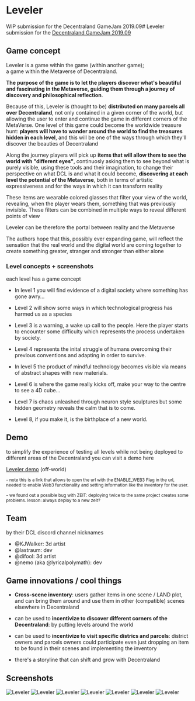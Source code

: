 
# Leveler
WIP submission for the Decentraland GameJam 2019.09# Leveler
submission for the [Decentraland GameJam 2019.09](https://gamejam.decentraland.org/)


## Game concept

Leveler is a game within the game (within another game); <br> a game within the Metaverse of Decentraland.

**The purpose of the game is to let the players discover what's beautiful and fascinating in the Metaverse, guiding them through a journey of discovery and philosophical reflection**.

Because of this, Leveler is (thought to be) **distributed on many parcels all over Decentraland**, not only contained in a given corner of the world, but allowing the user to enter and continue the game in different corners of the MetaVerse. 
One level of this game could become the worldwide treasure hunt: **players will have to wander around the world to find the treasures hidden in each level**, and this will be one of the ways through which they'll discover the beauties of Decentraland

Along the journey players will pick up **items that will allow them to see the world with "different eyes"**, continuosly asking them to see beyond what is purely visible, using these tools and their imagination,
to change their perspective on what DCL is and what it could become, **discovering at each level the potential of the Metaverse**, both in terms of artistic expressiveness and for the ways in which it can transform reality

These items are wearable colored glasses that filter your view of the world, revealing, when the player wears them, something that was previously invisible. These filters can be combined in multiple ways to reveal different points of view

Leveler can be therefore the portal between reality and the Metaverse

The authors hope that this, possibly ever expanding game, will reflect the sensation that the real world and the digital world are coming together to create something greater, stranger and stronger than either alone

### Level concepts + screenshots
each level has a game concept

- In level 1 you will find evidence of a digital society where something has gone awry...

- Level 2 will show some ways in which technological progress has harmed us as a species

- Level 3 is a warning, a wake up call to the people.  Here the player starts to encounter some difficulty which represents the process undertaken by society.

- Level 4 represents the inital struggle of humans overcoming their previous conventions and adapting in order to survive.

- In level 5 the product of mindful technology becomes visible via means of abstract shapes with new materials.

- Level 6 is where the game really kicks off, make your way to the centre to see a 4D cube...

- Level 7 is chaos unleashed through neuron style sculptures but some hidden geometry reveals the calm that is to come.

- Level 8, if you make it, is the birthplace of a new world.

## Demo
to simplify the experience of testing all levels while not being deployed to different areas of the Decentraland you can visit a demo here

[Leveler demo](http://bit.ly/2n8GdUH)  (off-world)

<sup>- note this is a link that allows to open the url with the ENABLE_WEB3 Flag in the url, needed to enable Web3 functionality and setting information like the inventory for the user.</sup>

<sup>- we found out a possible bug with ZEIT: deploying twice to the same project creates some problems.
lesson: always deploy to a new zeit?</sup>


## Team
by their DCL discord channel nicknames

- @KJWalker: 3d artist
- @lastraum: dev 
- @difool: 3d artist
- @nemo (aka @lyricalpolymath): dev 


## Game innovations  / cool things 
- **Cross-scene inventory**: users gather items in one scene / LAND plot, and can bring them around and use them in other (compatible) scenes elsewhere in Decentraland

- can be used to **incentivize to discover different corners of the Decentraland**: by putting levels around the world

- can be used to **incentivize to visit specific districs and parcels**: district owners and parcels owners could participate even just dropping an item to be found in their scenes and implementing the inventory

- there's a storyline that can shift and grow with Decentraland  

## Screenshots

![Leveler](screenshots/Screenshot_level1.png)
![Leveler](screenshots/Screenshot_level2.png)
![Leveler](screenshots/Screenshot_level3.png)
![Leveler](screenshots/Screenshot_level4.png)
![Leveler](screenshots/Screenshot_level5.png)
![Leveler](screenshots/Screenshot_level6.png)
![Leveler](screenshots/Screenshot_level7.png)

